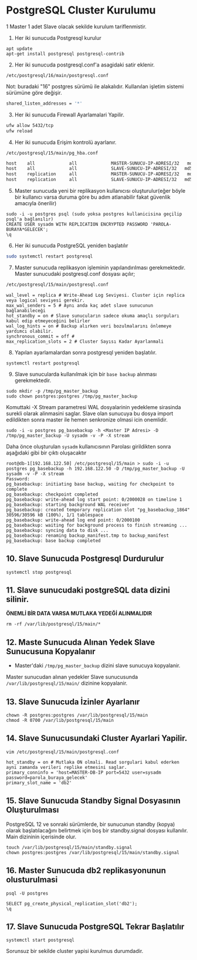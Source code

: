 # PostgreSQL Cluster Kurulumu

1 Master 1 adet Slave olacak sekilde kurulum tariflenmistir.

1. Her iki sunucuda Postgresql kurulur

```
apt update
apt-get install postgresql postgresql-contrib
```

2. Her iki sunucuda postgresql.conf'a asagidaki satir eklenir.

```/etc/postgresql/16/main/postgresql.conf```

Not: buradaki "16" postgres sürümü ile alakalıdır. Kullanılan işletim sistemi sürümüne göre değişir.
```bash
shared_listen_addresses = '*'
```

3. Her iki sunucuda Firewall Ayarlamalari Yapilir.
```bash
ufw allow 5432/tcp
ufw reload
```

4. Her iki sunucuda Erişim kontrolü ayarlanır.

```/etc/postgresql/15/main/pg_hba.conf```

```bash
host    all             all             MASTER-SUNUCU-IP-ADRESI/32   md5
host    all             all             SLAVE-SUNUCU-IP-ADRESI/32   md5
host    replication     all             MASTER-SUNUCU-IP-ADRESI/32   md5
host    replication     all             SLAVE-SUNUCU-IP-ADRESI/32   md5
```

5. Master sunucuda yeni bir replikasyon kullanıcısı oluşturulur(eğer böyle bir kullanıcı varsa duruma göre bu adım atlanabilir fakat güvenlik amacıyla önerilir)

```
sudo -i -u postgres psql (sudo yoksa postgres kullanicisina geçilip psql'a bağlanılır)
CREATE USER sysadm WITH REPLICATION ENCRYPTED PASSWORD 'PAROLA-BURAYA*GELECEK';
\q
```

6. Her iki sunucuda PostgreSQL yeniden başlatılır

```bash
sudo systemctl restart postgresql
```

7. Master sunucuda replikasyon işleminin yapılandırılması gerekmektedir. Master sunucudaki postgresql.conf dosyası açılır;

```bash
/etc/postgresql/15/main/postgresql.conf
```

```
wal_level = replica # Write-Ahead Log Seviyesi. Cluster için replica veya logical seviyesi gerekir.
max_wal_senders = 5 # Aynı anda kaç adet slave sunucunun bağlanabileceği
hot_standby = on # Slave sunucuların sadece okuma amaçlı sorguları kabul edip etmeyeceğini belirler
wal_log_hints = on # Backup alırken veri bozulmalarını önlemeye yardımcı olabilir.
synchronous_commit = off #
max_replication_slots = 2 # Cluster Sayısı Kadar Ayarlanmali
```
8. Yapılan ayarlamalardan sonra postgresql yeniden başlatılır.

```
systemctl restart postgresql
```

9. Slave sunucularda kullanılmak için bir `base backup` alınması gerekmektedir.

```
sudo mkdir -p /tmp/pg_master_backup
sudo chown postgres:postgres /tmp/pg_master_backup
```

Komuttaki -X Stream parametresi WAL dosyalarinin yedekleme sirasinda surekli olarak alinmasini saglar. Slave olan sunucuya bu dosya import edildikten sonra master ile hemen senkronize olmasi icin onemlidir.

```
sudo -i -u postgres pg_basebackup -h <Master IP Adresi> -D /tmp/pg_master_backup -U sysadm -v -P -X stream
```

Daha önce oluşturulan `sysadm` kullanıcısının Parolası girildikten sonra aşağıdaki gibi bir çıktı oluşacaktır

```
root@db-1[192.168.122.50] /etc/postgresql/15/main > sudo -i -u postgres pg_basebackup -h 192.168.122.50 -D /tmp/pg_master_backup -U sysadm -v -P -X stream
Password: 
pg_basebackup: initiating base backup, waiting for checkpoint to complete
pg_basebackup: checkpoint completed
pg_basebackup: write-ahead log start point: 0/2000028 on timeline 1
pg_basebackup: starting background WAL receiver
pg_basebackup: created temporary replication slot "pg_basebackup_1864"
30596/30596 kB (100%), 1/1 tablespace                                         
pg_basebackup: write-ahead log end point: 0/2000100
pg_basebackup: waiting for background process to finish streaming ...
pg_basebackup: syncing data to disk ...
pg_basebackup: renaming backup_manifest.tmp to backup_manifest
pg_basebackup: base backup completed
```

## 10. Slave Sunucuda Postgresql Durdurulur

```
systemctl stop postgresql
```

## 11. Slave sunucudaki postgreSQL data dizini silinir.

**ÖNEMLİ BİR DATA VARSA MUTLAKA YEDEĞİ ALINMALIDIR**
```
rm -rf /var/lib/postgresql/15/main/*
```

## 12. Maste Sunucuda Alınan Yedek Slave Sunucusuna Kopyalanır

- Master'daki `/tmp/pg_master_backup` dizini slave sunucuya kopyalanir.

Master sunucudan alınan yedekler Slave sunucusunda `/var/lib/postgresql/15/main/` dizinine kopyalanir.

## 13. Slave Sunucuda İzinler Ayarlanır

```
chown -R postgres:postgres /var/lib/postgresql/15/main
chmod -R 0700 /var/lib/postgresql/15/main
```

## 14. Slave Sunucusundaki Cluster Ayarlari Yapilir.

```
vim /etc/postgresql/15/main/postgresql.conf
```

```
hot_standby = on # Mutlaka ON olmali. Read sorgulari kabul ederken ayni zamanda verileri replike etmesini saglar.
primary_conninfo = 'host=MASTER-DB-IP port=5432 user=sysadm password=parola_buraya_gelecek'
primary_slot_name = 'db2'
```

## 15. Slave Sunucuda Standby Signal Dosyasının Oluşturulması

PostgreSQL 12 ve sonraki sürümlerde, bir sunucunun standby (kopya) olarak başlatılacağını belirtmek için boş bir standby.signal dosyası kullanılır. Main dizininin içerisinde olur.
```
touch /var/lib/postgresql/15/main/standby.signal
chown postgres:postgres /var/lib/postgresql/15/main/standby.signal
```

## 16. Master Sunucuda db2 replikasyonunun olusturulmasi

```
psql -U postgres

SELECT pg_create_physical_replication_slot('db2');
\q
```
## 17. Slave Sunucuda PostgreSQL Tekrar Başlatılır

```
systemctl start postgresql
```

Sorunsuz bir sekilde cluster yapisi kurulmus durumdadir.